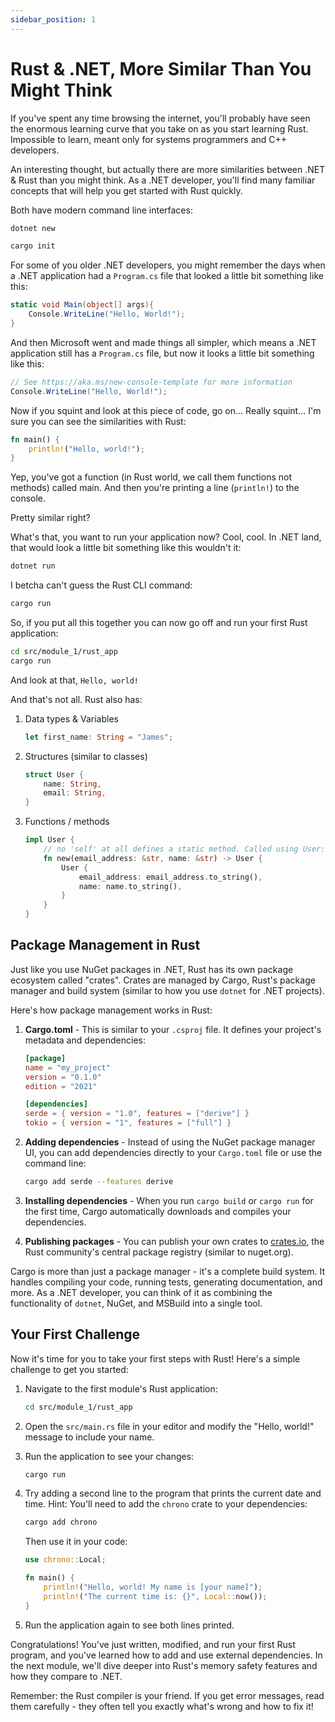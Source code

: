 ```yaml
---
sidebar_position: 1
---
```


# Rust & .NET, More Similar Than You Might Think

If you've spent any time browsing the internet, you'll probably have seen the enormous learning curve that you take on as you start learning Rust. Impossible to learn, meant only for systems programmers and C++ developers.

An interesting thought, but actually there are more similarities between .NET & Rust than you might think. As a .NET developer, you'll find many familiar concepts that will help you get started with Rust quickly.

Both have modern command line interfaces:

```sh
dotnet new 
```

```sh
cargo init
```

For some of you older .NET developers, you might remember the days when a .NET application had a `Program.cs` file that looked a little bit something like this:

```c#
static void Main(object[] args){
    Console.WriteLine("Hello, World!");    
}
```

And then Microsoft went and made things all simpler, which means a .NET application still has a `Program.cs` file, but now it looks a little bit something like this:

```c#
// See https://aka.ms/new-console-template for more information
Console.WriteLine("Hello, World!");
```

Now if you squint and look at this piece of code, go on... Really squint... I'm sure you can see the similarities with Rust:

```rs
fn main() {
    println!("Hello, world!");
}
```

Yep, you've got a function (in Rust world, we call them functions not methods) called main. And then you're printing a line (`println!`) to the console.

Pretty similar right?

What's that, you want to run your application now? Cool, cool. In .NET land, that would look a little bit something like this wouldn't it:

```sh
dotnet run
```

I betcha can't guess the Rust CLI command:

```sh
cargo run
```

So, if you put all this together you can now go off and run your first Rust application:

```sh
cd src/module_1/rust_app
cargo run
```

And look at that, `Hello, world!`

And that's not all. Rust also has:

1. Data types & Variables

    ```rs
    let first_name: String = "James";
    ```

2. Structures (similar to classes)

    ```rs
    struct User {
        name: String,
        email: String,
    }
    ```

3. Functions / methods

    ```rs
    impl User {
        // no 'self' at all defines a static method. Called using User::new()
        fn new(email_address: &str, name: &str) -> User {
            User {
                email_address: email_address.to_string(),
                name: name.to_string(),
            }
        }
    }
    ```

## Package Management in Rust

Just like you use NuGet packages in .NET, Rust has its own package ecosystem called "crates". Crates are managed by Cargo, Rust's package manager and build system (similar to how you use `dotnet` for .NET projects).

Here's how package management works in Rust:

1. **Cargo.toml** - This is similar to your `.csproj` file. It defines your project's metadata and dependencies:

    ```toml
    [package]
    name = "my_project"
    version = "0.1.0"
    edition = "2021"

    [dependencies]
    serde = { version = "1.0", features = ["derive"] }
    tokio = { version = "1", features = ["full"] }
    ```

2. **Adding dependencies** - Instead of using the NuGet package manager UI, you can add dependencies directly to your `Cargo.toml` file or use the command line:

    ```sh
    cargo add serde --features derive
    ```

3. **Installing dependencies** - When you run `cargo build` or `cargo run` for the first time, Cargo automatically downloads and compiles your dependencies.

4. **Publishing packages** - You can publish your own crates to [crates.io](https://crates.io), the Rust community's central package registry (similar to nuget.org).

Cargo is more than just a package manager - it's a complete build system. It handles compiling your code, running tests, generating documentation, and more. As a .NET developer, you can think of it as combining the functionality of `dotnet`, NuGet, and MSBuild into a single tool.

## Your First Challenge

Now it's time for you to take your first steps with Rust! Here's a simple challenge to get you started:

1. Navigate to the first module's Rust application:
   ```sh
   cd src/module_1/rust_app
   ```

2. Open the `src/main.rs` file in your editor and modify the "Hello, world!" message to include your name.

3. Run the application to see your changes:
   ```sh
   cargo run
   ```

4. Try adding a second line to the program that prints the current date and time.
   Hint: You'll need to add the `chrono` crate to your dependencies:
   ```sh
   cargo add chrono
   ```
   
   Then use it in your code:
   ```rust
   use chrono::Local;
   
   fn main() {
       println!("Hello, world! My name is [your name]");
       println!("The current time is: {}", Local::now());
   }
   ```

5. Run the application again to see both lines printed.

Congratulations! You've just written, modified, and run your first Rust program, and you've learned how to add and use external dependencies. In the next module, we'll dive deeper into Rust's memory safety features and how they compare to .NET.

Remember: the Rust compiler is your friend. If you get error messages, read them carefully - they often tell you exactly what's wrong and how to fix it!

